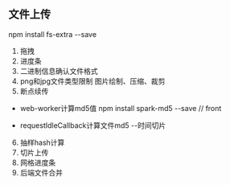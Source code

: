 ## 文件上传
<!-- 文件管理插件 -->
npm install fs-extra --save

1. 拖拽
2. 进度条
3. 二进制信息确认文件格式
4. png和jpg文件类型限制
图片绘制、压缩、裁剪
5. 断点续传
- web-worker计算md5值
npm install spark-md5 --save // front

- requestIdleCallback计算文件md5 --时间切片
6. 抽样hash计算
7. 切片上传
8. 网格进度条
9. 后端文件合并
